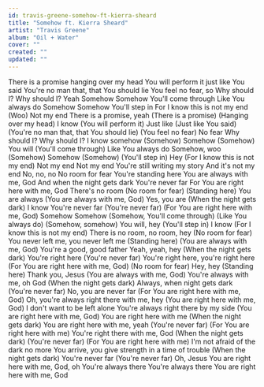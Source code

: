 ```yaml
---
id: travis-greene-somehow-ft-kierra-sheard
title: "Somehow ft. Kierra Sheard"
artist: "Travis Greene"
album: "Oil + Water"
cover: ""
created: ""
updated: ""
---
```


There is a promise hanging over my head
You will perform it just like You said
You're no man that, that You should lie
You feel no fear, so
Why should I?
Why should I? Yeah
Somehow
Somehow
You'll come through
Like You always do
Somehow
Somehow
You'll step in
For I know this is not my end (Woo)
Not my end
There is a promise, yeah (There is a promise)
(Hanging over my head)
I know (You will perform it)
Just like (Just like You said)
(You're no man that, that You should lie)
(You feel no fear) No fear
Why should I?
Why should I?
I know somehow (Somehow)
Somehow (Somehow)
You will (You'll come through)
Like You always do
Somehow, woo (Somehow)
Somehow (Somehow)
(You'll step in) Hey
(For I know this is not my end) Not my end
Not my end
You're still writing my story
And it's not my end
No, no, no
No room for fear
You're standing here
You are always with me, God
And when the night gets dark
You're never far
For You are right here with me, God
There's no room (No room for fear)
(Standing here)
You are always (You are always with me, God)
Yes, you are (When the night gets dark)
I know You're never far (You're never far)
(For You are right here with me, God)
Somehow
Somehow (Somehow, You'll come through)
(Like You always do)
(Somehow, somehow)
You will, hey (You'll step in)
I know (For I know this is not my end)
There is no room, no room, hey (No room for fear)
You never left me, you never left me (Standing here)
(You are always with me, God) You're a good, good father
Yeah, yeah, hey (When the night gets dark)
You're right here (You're never far)
You're right here, you're right here (For You are right here with me, God)
(No room for fear) Hey, hey
(Standing here) Thank you, Jesus
(You are always with me, God) You're always with me, oh God
(When the night gets dark) Always, when night gets dark
(You're never far) No, you are never far
(For You are right here with me, God)
Oh, you're always right there with me, hey
(You are right here with me, God)
I don't want to be left alone
You're always right there by my side
(You are right here with me, God)
You are right here with me
(When the night gets dark)
You are right here with me, yeah (You're never far)
(For You are right here with me) You're right there with me, God
(When the night gets dark)
(You're never far)
(For You are right here with me)
I'm not afraid of the dark no more
You arrive, you give strength in a time of trouble
(When the night gets dark)
You're never far (You're never far)
Oh, Jesus
You are right here with me, God, oh
You're always there
You're always there
You are right here with me, God